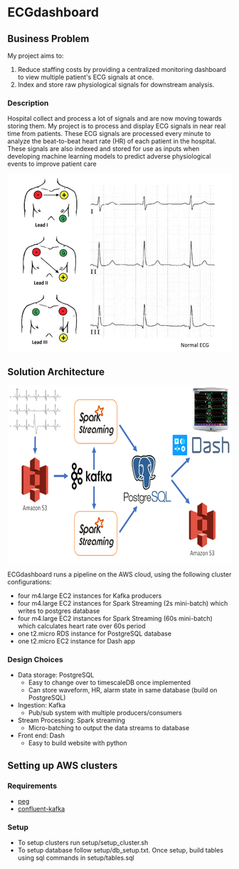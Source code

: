 # ECGdashboard

## Business Problem
My project aims to: 
1. Reduce staffing costs by providing a centralized monitoring dashboard to view multiple patient's ECG signals at once.
2. Index and store raw physiological signals for downstream analysis. 

### Description
Hospital collect and process a lot of signals and are now moving towards storing them. 
My project is to process and display ECG signals in near real time from patients. 
These ECG signals are processed every minute to analyze the beat-to-beat heart rate (HR) of each patient in the hospital. 
These signals are also indexed and stored for use as inputs when developing machine learning models to predict adverse physiological events to improve patient care
<p align="center">
<img src="https://github.com/souzanmirza/ECGdashboard/blob/master/docs/ecgsignals.jpg" width="600", height="400">
</p>

## Solution Architecture
<p align="center">
<img src="https://github.com/souzanmirza/ECGdashboard/blob/master/docs/pipeline.png" width="700", height="400">
</p>

ECGdashboard runs a pipeline on the AWS cloud, using the following cluster configurations:
* four m4.large EC2 instances for Kafka producers
* four m4.large EC2 instances for Spark Streaming (2s mini-batch) which writes to postgres database
* four m4.large EC2 instances for Spark Streaming (60s mini-batch) which calculates heart rate over 60s period
* one t2.micro RDS instance for PostgreSQL database
* one t2.micro EC2 instance for Dash app

### Design Choices
* Data storage: PostgreSQL
	* Easy to change over to timescaleDB once implemented
	* Can store waveform, HR, alarm state in same database (build on PostgreSQL)
* Ingestion: Kafka
	* Pub/sub system with multiple producers/consumers
* Stream Processing: Spark streaming
	* Micro-batching to output the data streams to database
* Front end: Dash
	* Easy to build website with python

## Setting up AWS clusters
### Requirements 
* [peg](https://github.com/InsightDataScience/pegasus)
* [confluent-kafka](https://docs.confluent.io/current/installation/installing_cp/zip-tar.html#prod-kafka-cli-install)

### Setup
* To setup clusters run setup/setup_cluster.sh
* To setup database follow setup/db_setup.txt. Once setup, build tables using sql commands in setup/tables.sql
